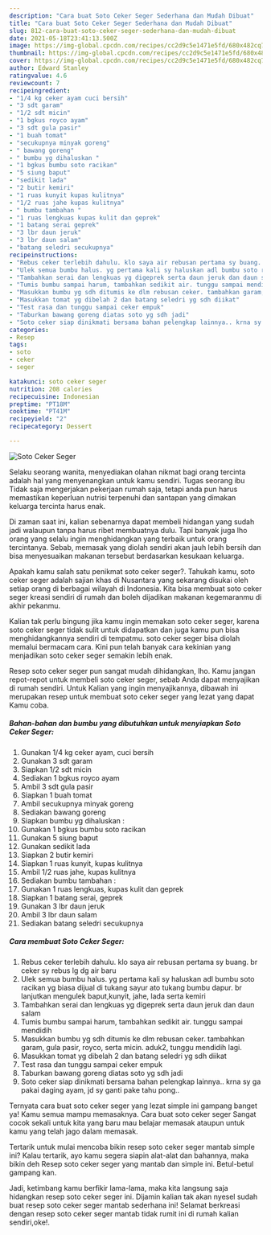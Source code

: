 ```yaml
---
description: "Cara buat Soto Ceker Seger Sederhana dan Mudah Dibuat"
title: "Cara buat Soto Ceker Seger Sederhana dan Mudah Dibuat"
slug: 812-cara-buat-soto-ceker-seger-sederhana-dan-mudah-dibuat
date: 2021-05-18T23:41:13.500Z
image: https://img-global.cpcdn.com/recipes/cc2d9c5e1471e5fd/680x482cq70/soto-ceker-seger-foto-resep-utama.jpg
thumbnail: https://img-global.cpcdn.com/recipes/cc2d9c5e1471e5fd/680x482cq70/soto-ceker-seger-foto-resep-utama.jpg
cover: https://img-global.cpcdn.com/recipes/cc2d9c5e1471e5fd/680x482cq70/soto-ceker-seger-foto-resep-utama.jpg
author: Edward Stanley
ratingvalue: 4.6
reviewcount: 7
recipeingredient:
- "1/4 kg ceker ayam cuci bersih"
- "3 sdt garam"
- "1/2 sdt micin"
- "1 bgkus royco ayam"
- "3 sdt gula pasir"
- "1 buah tomat"
- "secukupnya minyak goreng"
- " bawang goreng"
- " bumbu yg dihaluskan "
- "1 bgkus bumbu soto racikan"
- "5 siung baput"
- "sedikit lada"
- "2 butir kemiri"
- "1 ruas kunyit kupas kulitnya"
- "1/2 ruas jahe kupas kulitnya"
- " bumbu tambahan "
- "1 ruas lengkuas kupas kulit dan geprek"
- "1 batang serai geprek"
- "3 lbr daun jeruk"
- "3 lbr daun salam"
- "batang seledri secukupnya"
recipeinstructions:
- "Rebus ceker terlebih dahulu. klo saya air rebusan pertama sy buang. br ceker sy rebus lg dg air baru"
- "Ulek semua bumbu halus. yg pertama kali sy haluskan adl bumbu soto racikan yg biasa dijual di tukang sayur ato tukang bumbu dapur. br lanjutkan mengulek baput,kunyit, jahe, lada serta kemiri"
- "Tambahkan serai dan lengkuas yg digeprek serta daun jeruk dan daun salam"
- "Tumis bumbu sampai harum, tambahkan sedikit air. tunggu sampai mendidih"
- "Masukkan bumbu yg sdh ditumis ke dlm rebusan ceker. tambahkan garam, gula pasir, royco, serta micin. aduk2, tunggu mendidih lagi."
- "Masukkan tomat yg dibelah 2 dan batang seledri yg sdh diikat"
- "Test rasa dan tunggu sampai ceker empuk"
- "Taburkan bawang goreng diatas soto yg sdh jadi"
- "Soto ceker siap dinikmati bersama bahan pelengkap lainnya.. krna sy ga pakai daging ayam, jd sy ganti pake tahu pong.."
categories:
- Resep
tags:
- soto
- ceker
- seger

katakunci: soto ceker seger 
nutrition: 208 calories
recipecuisine: Indonesian
preptime: "PT18M"
cooktime: "PT41M"
recipeyield: "2"
recipecategory: Dessert

---
```



![Soto Ceker Seger](https://img-global.cpcdn.com/recipes/cc2d9c5e1471e5fd/680x482cq70/soto-ceker-seger-foto-resep-utama.jpg)

Selaku seorang wanita, menyediakan olahan nikmat bagi orang tercinta adalah hal yang menyenangkan untuk kamu sendiri. Tugas seorang ibu Tidak saja mengerjakan pekerjaan rumah saja, tetapi anda pun harus memastikan keperluan nutrisi terpenuhi dan santapan yang dimakan keluarga tercinta harus enak.

Di zaman  saat ini, kalian sebenarnya dapat membeli hidangan yang sudah jadi walaupun tanpa harus ribet membuatnya dulu. Tapi banyak juga lho orang yang selalu ingin menghidangkan yang terbaik untuk orang tercintanya. Sebab, memasak yang diolah sendiri akan jauh lebih bersih dan bisa menyesuaikan makanan tersebut berdasarkan kesukaan keluarga. 



Apakah kamu salah satu penikmat soto ceker seger?. Tahukah kamu, soto ceker seger adalah sajian khas di Nusantara yang sekarang disukai oleh setiap orang di berbagai wilayah di Indonesia. Kita bisa membuat soto ceker seger kreasi sendiri di rumah dan boleh dijadikan makanan kegemaranmu di akhir pekanmu.

Kalian tak perlu bingung jika kamu ingin memakan soto ceker seger, karena soto ceker seger tidak sulit untuk didapatkan dan juga kamu pun bisa menghidangkannya sendiri di tempatmu. soto ceker seger bisa diolah memalui bermacam cara. Kini pun telah banyak cara kekinian yang menjadikan soto ceker seger semakin lebih enak.

Resep soto ceker seger pun sangat mudah dihidangkan, lho. Kamu jangan repot-repot untuk membeli soto ceker seger, sebab Anda dapat menyajikan di rumah sendiri. Untuk Kalian yang ingin menyajikannya, dibawah ini merupakan resep untuk membuat soto ceker seger yang lezat yang dapat Kamu coba.

<!--inarticleads1-->

##### Bahan-bahan dan bumbu yang dibutuhkan untuk menyiapkan Soto Ceker Seger:

1. Gunakan 1/4 kg ceker ayam, cuci bersih
1. Gunakan 3 sdt garam
1. Siapkan 1/2 sdt micin
1. Sediakan 1 bgkus royco ayam
1. Ambil 3 sdt gula pasir
1. Siapkan 1 buah tomat
1. Ambil secukupnya minyak goreng
1. Sediakan  bawang goreng
1. Siapkan  bumbu yg dihaluskan :
1. Gunakan 1 bgkus bumbu soto racikan
1. Gunakan 5 siung baput
1. Gunakan sedikit lada
1. Siapkan 2 butir kemiri
1. Siapkan 1 ruas kunyit, kupas kulitnya
1. Ambil 1/2 ruas jahe, kupas kulitnya
1. Sediakan  bumbu tambahan :
1. Gunakan 1 ruas lengkuas, kupas kulit dan geprek
1. Siapkan 1 batang serai, geprek
1. Gunakan 3 lbr daun jeruk
1. Ambil 3 lbr daun salam
1. Sediakan batang seledri secukupnya




<!--inarticleads2-->

##### Cara membuat Soto Ceker Seger:

1. Rebus ceker terlebih dahulu. klo saya air rebusan pertama sy buang. br ceker sy rebus lg dg air baru
1. Ulek semua bumbu halus. yg pertama kali sy haluskan adl bumbu soto racikan yg biasa dijual di tukang sayur ato tukang bumbu dapur. br lanjutkan mengulek baput,kunyit, jahe, lada serta kemiri
1. Tambahkan serai dan lengkuas yg digeprek serta daun jeruk dan daun salam
1. Tumis bumbu sampai harum, tambahkan sedikit air. tunggu sampai mendidih
1. Masukkan bumbu yg sdh ditumis ke dlm rebusan ceker. tambahkan garam, gula pasir, royco, serta micin. aduk2, tunggu mendidih lagi.
1. Masukkan tomat yg dibelah 2 dan batang seledri yg sdh diikat
1. Test rasa dan tunggu sampai ceker empuk
1. Taburkan bawang goreng diatas soto yg sdh jadi
1. Soto ceker siap dinikmati bersama bahan pelengkap lainnya.. krna sy ga pakai daging ayam, jd sy ganti pake tahu pong..




Ternyata cara buat soto ceker seger yang lezat simple ini gampang banget ya! Kamu semua mampu memasaknya. Cara buat soto ceker seger Sangat cocok sekali untuk kita yang baru mau belajar memasak ataupun untuk kamu yang telah jago dalam memasak.

Tertarik untuk mulai mencoba bikin resep soto ceker seger mantab simple ini? Kalau tertarik, ayo kamu segera siapin alat-alat dan bahannya, maka bikin deh Resep soto ceker seger yang mantab dan simple ini. Betul-betul gampang kan. 

Jadi, ketimbang kamu berfikir lama-lama, maka kita langsung saja hidangkan resep soto ceker seger ini. Dijamin kalian tak akan nyesel sudah buat resep soto ceker seger mantab sederhana ini! Selamat berkreasi dengan resep soto ceker seger mantab tidak rumit ini di rumah kalian sendiri,oke!.

